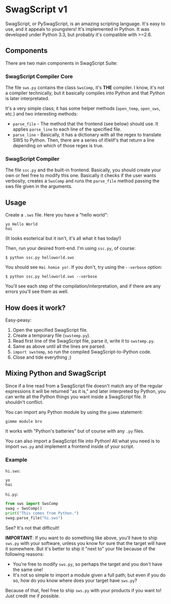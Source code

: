 # SwagScript v1

SwagScript, or PySwagScript, is an amazing scripting language. It's easy to use, and it appeals to youngsters!
It's implemented in Python. It was developed under Python 3.3, but probably it's compatible with >=2.6.

## Components

There are two main components in SwagScript Suite:

### SwagScript Compiler Core

The file `sws.py` contains the class `SwsComp`, it's **THE** compiler. I know, it's not a compiler technically, but it basically compiles into Python and that Python is later interpretated.

It's a very simple class; it has some helper methods (`open_temp`, `open_sws`, etc.) and two interesting methods:

* `parse_file` - The method that the frontend (see below) should use. It applies `parse_line` to each line of the specified file.
* `parse_line` - Basically, it has a dictionary with all the regex to translate SWS to Python. Then, there are a series of if/elif's that return a line depending on which of those regex is true.

### SwagScript Compiler

The file `ssc.py` and the built-in frontend. Basically, you should create your own or feel free to modify this one.
Basically it checks if the user wants verbosity, creates a `SwsComp` and runs the `parse_file` method passing the sws file given in the arguments.

## Usage

Create a `.sws` file. Here you have a "hello world":

    yo Hello World
    hai

(It looks esoterical but it isn't, it's all what it has today!)

Then, run your desired front-end. I'm using `ssc.py`, of course:

    $ python ssc.py helloworld.sws

You should see `Hai homie yo!`. If you don't, try using the `--verbose` option:

    $ python ssc.py helloworld.sws --verbose

You'll see each step of the compilation/interpretation, and if there are any errors you'll see them as well.

## How does it work?

Easy-peasy:

1. Open the specified SwagScript file.
2. Create a temporary file (`swstemp.py`).
3. Read first line of the SwagScript file, parse it, write it to `swstemp.py`.
4. Same as above until all the lines are parsed.
5. `import swstemp`, so run the compiled SwagScript-to-Python code.
6. Close and tide everything ;)

## Mixing Python and SwagScript

Since if a line read from a SwagScript file doesn't match any of the regular expressions it will be returned "as it is," and later interpreted by
Python, you can write all the Python things you want inside a SwagScript file. It shouldn't conflict.

You can import any Python module by using the `gimme` statement:

    gimme module bro

It works with "Python's batteries" but of course with any `.py` files.

You can also import a SwagScript file into Python! All what you need is to import `sws.py` and implement a frontend inside of your script.

### Example

`hi.sws`:

    yo
    hai

`hi.py`:

```python
from sws import SwsComp
swag = SwsComp()
print("This comes from Python.")
swag.parse_file("hi.sws")
```

See? It's not that difficult!

**IMPORTANT**: If you want to do something like above, you'll have to ship `sws.py` with your software, unless you know for sure
that the target will have it somewhere. But it's better to ship it "next to" your file because of the following reasons:

* You're free to modify `sws.py`, so perhaps the target and you don't have the same one!
* It's not so simple to import a module given a full path; but even if you do so, how do you know where does your target have `sws.py`?

Because of that, feel free to ship `sws.py` with your products if you want to! Just credit me if possible.